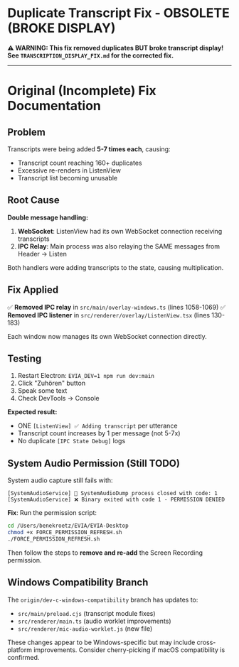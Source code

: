 # Duplicate Transcript Fix - OBSOLETE (BROKE DISPLAY)

**⚠️ WARNING: This fix removed duplicates BUT broke transcript display!**
**See `TRANSCRIPTION_DISPLAY_FIX.md` for the corrected fix.**

---

# Original (Incomplete) Fix Documentation

## Problem
Transcripts were being added **5-7 times each**, causing:
- Transcript count reaching 160+ duplicates
- Excessive re-renders in ListenView
- Transcript list becoming unusable

## Root Cause
**Double message handling:**
1. **WebSocket**: ListenView had its own WebSocket connection receiving transcripts
2. **IPC Relay**: Main process was also relaying the SAME messages from Header → Listen

Both handlers were adding transcripts to the state, causing multiplication.

## Fix Applied
✅ **Removed IPC relay** in `src/main/overlay-windows.ts` (lines 1058-1069)
✅ **Removed IPC listener** in `src/renderer/overlay/ListenView.tsx` (lines 130-183)

Each window now manages its own WebSocket connection directly.

## Testing
1. Restart Electron: `EVIA_DEV=1 npm run dev:main`
2. Click "Zuhören" button
3. Speak some text
4. Check DevTools → Console

**Expected result:**
- ONE `[ListenView] ✅ Adding transcript` per utterance
- Transcript count increases by 1 per message (not 5-7x)
- No duplicate `[IPC State Debug]` logs

## System Audio Permission (Still TODO)
System audio capture still fails with:
```
[SystemAudioService] 🔴 SystemAudioDump process closed with code: 1
[SystemAudioService] ❌ Binary exited with code 1 - PERMISSION DENIED
```

**Fix**: Run the permission script:
```bash
cd /Users/benekroetz/EVIA/EVIA-Desktop
chmod +x FORCE_PERMISSION_REFRESH.sh
./FORCE_PERMISSION_REFRESH.sh
```

Then follow the steps to **remove and re-add** the Screen Recording permission.

## Windows Compatibility Branch
The `origin/dev-c-windows-compatibility` branch has updates to:
- `src/main/preload.cjs` (transcript module fixes)
- `src/renderer/main.ts` (audio worklet improvements)
- `src/renderer/mic-audio-worklet.js` (new file)

These changes appear to be Windows-specific but may include cross-platform improvements. Consider cherry-picking if macOS compatibility is confirmed.

